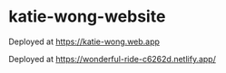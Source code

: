 # katie-wong-website

Deployed at https://katie-wong.web.app  

Deployed at https://wonderful-ride-c6262d.netlify.app/
